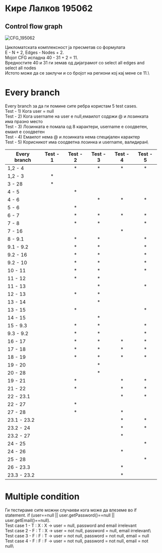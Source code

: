 # Кире Лалков 195062 

## Control flow graph 
![CFG_195062](https://github.com/LalkovKire/SI_2023_lab2_195062/assets/103694277/0a33fcd7-75fc-4c00-a3da-46e6410a2c58)

Цикломатската комплексност ја пресметав со формулата\
E - N + 2,  Edges - Nodes + 2. \
Мојот CFG испадна 40 - 31 + 2 = 11.\
Вредностите 40 и 31 ги земав од дијаграмот со select all edges and select all nodes\
Истото може да се заклучи и со бројот на региони кој кај мене се 11.\


# Every branch 
Every branch за да ги помине сите ребра користам 5 test cases.\
Test - 1) Кога user = null\
Test - 2) Кога username на user е null,емаилот содржи @ и лозинката има празно место\
Test - 3) Лозинката е помала од 8 карактери, username е соодветен, емаил е соодветен\
Test - 4) Емаилот нема @ и лозинката нема специјален карактер\
Test - 5) Корисникот има соодветна лозинка и username, валидиран\

| Every branch  | Test - 1    | Test - 2    | Test - 3    | Test - 4    | Test - 5    | 
| ------------- |:-----------:|:-----------:|:-----------:|:-----------:|:-----------:|
| 1,2 - 4       |             | *           | *           | *           | *           |
| 1,2 - 3       | *           |             |             |             |             |
| 3 - 28        | *           |             |             |             |             |
| 4 - 5         |             | *           |             |             |             |
| 4 - 6         |             |             | *           | *           | *           |
| 5 - 6         |             | *           |             |             |             |
| 6 - 7         |             | *           | *           | *           | *           |
| 7 - 8         |             | *           | *           |             | *           |
| 7 - 16        |             |             |             | *           |             |
| 8 - 9.1       |             | *           | *           |             | *           |
| 9.1 - 9.2     |             | *           | *           |             | *           |
| 9.2 - 16      |             | *           | *           |             | *           |
| 9.2 - 10      |             | *           | *           |             | *           |
| 10 - 11       |             | *           | *           |             | *           |
| 11 - 12       |             | *           | *           |             |             |
| 11 - 13       |             |             | *           |             | *           |
| 12 - 13       |             | *           | *           |             |             |
| 13 - 14       |             |             | *           |             |             |
| 13 - 15       |             | *           |             |             | *           |
| 14 - 15       |             |             | *           |             |             |
| 15 - 9.3      |             | *           | *           |             | *           |
| 9.3 - 9.2     |             | *           | *           |             | *           |
| 16 - 17       |             | *           | *           | *           | *           |
| 17 - 18       |             | *           | *           | *           | *           |
| 18 - 19       |             | *           | *           | *           | *           |
| 19 - 20       |             |             | *           |             |             |
| 20 - 28       |             |             | *           |             |             |
| 19 - 21       |             | *           |             | *           | *           |
| 21 - 22       |             | *           |             | *           | *           |
| 22 - 23.1     |             |             |             | *           | *           |
| 22 - 27       |             | *           |             |             |             |
| 27 - 28       |             | *           |             | *           |             |
| 23.1 - 23.2   |             |             |             | *           | *           |
| 23.2 - 24     |             |             |             | *           | *           |
| 23.2 - 27     |             |             |             | *           |             |
| 24 - 25       |             |             |             |             | *           |
| 24 - 26       |             |             |             | *           |             |
| 25 - 28       |             |             |             |             | *           |
| 26 - 23.3     |             |             |             | *           |             |
| 23.3 - 23.2   |             |             |             | *           |             |

# Multiple condition 
Ги тестираме сите можни случаеви кога може да влеземе во if statement. 
if (user==null || user.getPassword()==null || user.getEmail()==null).\
Test case 1 - T : X : X -> user = null, password and email irrelevant\
Test case 2 - F : T : X -> user = not null, password = null, email irrelevant\ 
Test case 3 - F : F : T -> user = not null, password = not null, email = null\
Test case 4 - F : F : F -> user = not null, password = not null, email = not null\




